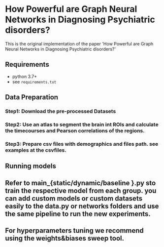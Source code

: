 # How Powerful are Graph Neural Networks in Diagnosing Psychiatric disorders?

This is the original implementation of the paper 'How Powerful are Graph Neural Networks in Diagnosing Psychiatric disorders?'



## Requirements
- python 3.7+
- see `requirements.txt`


## Data Preparation

### Step1: Download the pre-processed Datasets

### Step2: Use an atlas to segment the brain int ROIs and calculate the timecourses and Pearson correlations of the regions.

### Step3: Prepare csv files with demographics and files path. see examples at the csvfiles.

## Running models

## Refer to main_{static/dynamic/baseline }.py sto train the respective model from each group. you can add custom models or custom datasets easily to the data.py or networks folders and use the same pipeline to run the new experiments.


## For hyperparameters tuning we recommend using the weights&biases sweep tool.
